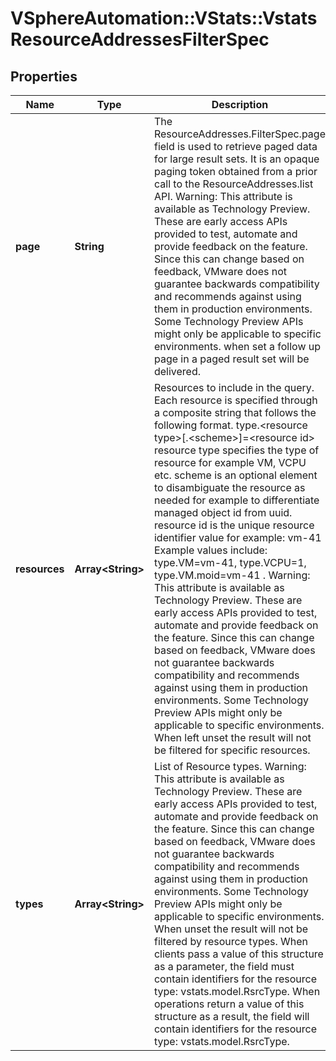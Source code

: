 # VSphereAutomation::VStats::VstatsResourceAddressesFilterSpec

## Properties
Name | Type | Description | Notes
------------ | ------------- | ------------- | -------------
**page** | **String** | The ResourceAddresses.FilterSpec.page field is used to retrieve paged data for large result sets. It is an opaque paging token obtained from a prior call to the ResourceAddresses.list API. Warning: This attribute is available as Technology Preview. These are early access APIs provided to test, automate and provide feedback on the feature. Since this can change based on feedback, VMware does not guarantee backwards compatibility and recommends against using them in production environments. Some Technology Preview APIs might only be applicable to specific environments. when set a follow up page in a paged result set will be delivered. | [optional] 
**resources** | **Array&lt;String&gt;** | Resources to include in the query. Each resource is specified through a composite string that follows the following format.   type.&lt;resource type&gt;[.&lt;scheme&gt;]&#x3D;&lt;resource id&gt;    resource type specifies the type of resource for example VM, VCPU etc.    scheme is an optional element to disambiguate the resource as needed for example to differentiate managed object id from uuid.    resource id is the unique resource identifier value for example: vm-41    Example values include: type.VM&#x3D;vm-41, type.VCPU&#x3D;1, type.VM.moid&#x3D;vm-41 . Warning: This attribute is available as Technology Preview. These are early access APIs provided to test, automate and provide feedback on the feature. Since this can change based on feedback, VMware does not guarantee backwards compatibility and recommends against using them in production environments. Some Technology Preview APIs might only be applicable to specific environments. When left unset the result will not be filtered for specific resources. | [optional] 
**types** | **Array&lt;String&gt;** | List of Resource types. Warning: This attribute is available as Technology Preview. These are early access APIs provided to test, automate and provide feedback on the feature. Since this can change based on feedback, VMware does not guarantee backwards compatibility and recommends against using them in production environments. Some Technology Preview APIs might only be applicable to specific environments. When unset the result will not be filtered by resource types. When clients pass a value of this structure as a parameter, the field must contain identifiers for the resource type: vstats.model.RsrcType. When operations return a value of this structure as a result, the field will contain identifiers for the resource type: vstats.model.RsrcType. | [optional] 


